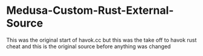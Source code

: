 # Medusa-Custom-Rust-External-Source
This was the original start of havok.cc but this was the take off to havok rust cheat and this is the original source before anything was changed










